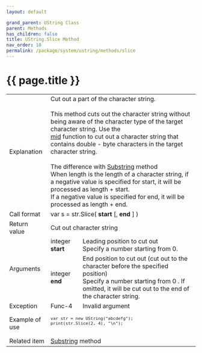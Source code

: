 ```yaml
---
layout: default

grand_parent: UString Class
parent: Methods
has_children: false
title: UString.Slice Method
nav_order: 10
permalink: /package/system/ustring/methods/slice
---
```

# {{ page.title }}

<table>
  <tr>
    <td>Explanation</td>
    <td colspan="2">Cut out a part of the character string.<br><br>This method cuts out the character string without being aware of the character type of the target character string. Use the <br><a href="/method/str/mid">mid</a> function to cut out a character string that contains double - byte characters in the target character string.<br><br>The difference with <a href="/package/system/string/methods/substring">Substring</a> method<br>When length is the length of a character string, if a negative value is specified for start, it will be processed as length + start. <br>If a negative value is specified for end, it will be processed as length + end.</td>
  </tr>
  <tr>
    <td>Call format</td>
    <td colspan="2">var s = str.Slice( <b>start</b> [, <b>end</b> ] )</td>
  </tr>
  <tr>
    <td>Return value</td>
    <td colspan="2">Cut out character string</td>
  </tr>  
  <tr>
    <td rowspan="2">Arguments</td>
    <td>integer <b>start</b></td>
    <td>Leading position to cut out<br>Specify a number starting from 0.</td>
  </tr>
  <tr>
    <td>integer <b>end</b></td>
    <td>End position to cut out (cut out to the character before the specified position)<br>Specify a number starting from 0 . If omitted, it will be cut out to the end of the character string.</td>
  </tr>
  <tr>
    <td>Exception</td>
    <td>Func-4</td>
    <td>Invalid argument</td>
  </tr>
  <tr>
    <td>Example of use</td>
    <td colspan="2"><code><pre>
var str = new UString("abcdefg");
print(str.Slice(2, 4), "\n");
    </pre></code></td>
  </tr>
  <tr>
    <td>Related item</td>
    <td colspan="2"><a href="/package/system/ustring/methods/substring">Substring</a> method</td>
  </tr>
</table>
